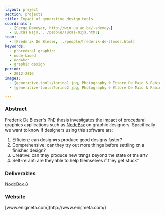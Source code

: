```yaml
---
layout: project
section: projects
title: Impact of generative design tools
coordinator:
  - [Serge Demeyer, http://win.ua.ac.be/~sdemey/]
  - [Lucas Nijs, ../people/lucas-nijs.html]
team:
  - [Frederik De Bleser, ../people/frederik-de-bleser.html]
keywords:
  - procedural graphics
  - node-based
  - nodebox
  - graphic design
period:
  - 2012-2016
images:
  - [generative-tools/torino1.jpg, Photography © Ettore De Maio & Fabio Sirna]
  - [generative-tools/torino2.jpg, Photography © Ettore De Maio & Fabio Sirna]

---
```

<h3>Abstract</h3>
Frederik De Bleser's PhD thesis investigates the impact of procedural graphics applications such as <a href="http://nodebox.net/" class="tag-software">NodeBox</a> on graphic designers. Specifically we want to know if designers using this software are:

1. Efficient: can designers produce good designs faster?
2. Comprehensive: can they try out more things before settling on a finished design?
3. Creative: can they produce new things beyond the state of the art?
4. Self-reliant: are they able to help themselves if they get stuck?

<h3>Deliverables</h3>
<a href="../software/nodebox-3.html" class="tag-software">NodeBox 3</a>

<h3>Website</h3>
[www.enigmeta.com](http://www.enigmeta.com/)